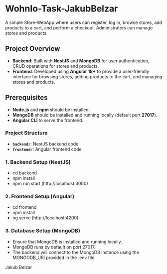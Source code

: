 # WohnIo-Task-JakubBelzar
 A simple Store-WebApp where users can register, log in, browse stores, add products to a cart, and perform a checkout. Administrators can manage stores and products.

 ## Project Overview

- **Backend**: Built with **NestJS** and **MongoDB** for user authentication, CRUD operations for stores and products.
- **Frontend**: Developed using **Angular 18+** to provide a user-friendly interface for browsing stores, adding products to the cart, and managing stores and products.

## Prerequisites

- **Node.js** and **npm** should be installed.
- **MongoDB** should be installed and running locally (default port **27017**).
- **Angular CLI** to serve the frontend.

### Project Structure

- **`backend/`**: NestJS backend code
- **`frontend/`**: Angular frontend code

### 1. Backend Setup (NestJS)

- cd backend
- npm install
- npm run start (http://localhost:3000)

### 2. Frontend Setup (Angular)
- cd frontend
- npm install
- ng serve (http://localhost:4200)

### 3. Database Setup (MongoDB)
- Ensure that MongoDB is installed and running locally.
- MongoDB runs by default on port 27017.
- The backend will connect to the MongoDB instance using the MONGODB_URI provided in the .env file.


Jakub Belzar
